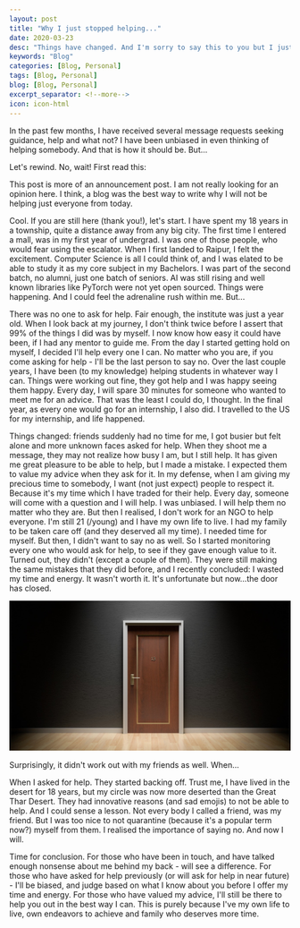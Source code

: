 ```yaml
---
layout: post
title: "Why I just stopped helping..."
date: 2020-03-23
desc: "Things have changed. And I'm sorry to say this to you but I just stopped helping..."
keywords: "Blog"
categories: [Blog, Personal]
tags: [Blog, Personal]
blog: [Blog, Personal]
excerpt_separator: <!--more-->
icon: icon-html
---
```


In the past few months, I have received several message requests seeking guidance, help and what not? I have been unbiased in even thinking of helping somebody. And that is how it should be. But...

<!--more-->

Let's rewind. No, wait! First read this:

This post is more of an announcement post. I am not really looking for an opinion here. I think, a blog was the best way to write why I will not be helping just everyone from today.

Cool. If you are still here (thank you!), let's start. I have spent my 18 years in a township, quite a distance away from any big city. The first time I entered a mall, was in my first year of undergrad. I was one of those people, who would fear using the escalator. When I first landed to Raipur, I felt the excitement. Computer Science is all I could think of, and I was elated to be able to study it as my core subject in my Bachelors. I was part of the second batch, no alumni, just one batch of seniors. AI was still rising and well known libraries like PyTorch were not yet open sourced. Things were happening. And I could feel the adrenaline rush within me. But...

There was no one to ask for help. Fair enough, the institute was just a year old. When I look back at my journey, I don't think twice before I assert that 99% of the things I did was by myself. I now know how easy it could have been, if I had any mentor to guide me. From the day I started getting hold on myself, I decided I'll help every one I can. No matter who you are, if you come asking for help - I'll be the last person to say no. Over the last couple years, I have been (to my knowledge) helping students in whatever way I can. Things were working out fine, they got help and I was happy seeing them happy. Every day, I will spare 30 minutes for someone who wanted to meet me for an advice. That was the least I could do, I thought. In the final year, as every one would go for an internship, I also did. I travelled to the US for my internship, and life happened.

Things changed: friends suddenly had no time for me, I got busier but felt alone and more unknown faces asked for help. When they shoot me a message, they may not realize how busy I am, but I still help. It has given me great pleasure to be able to help, but I made a mistake. I expected them to value my advice when they ask for it. In my defense, when I am giving my precious time to somebody, I want (not just expect) people to respect it. Because it's my time which I have traded for their help. Every day, someone will come with a question and I will help. I was unbiased. I will help them no matter who they are. But then I realised, I don't work for an NGO to help everyone. I'm still 21 (/young) and I have my own life to live. I had my family to be taken care off (and they deserved all my time). I needed time for myself. But then, I didn't want to say no as well. So I started monitoring every one who would ask for help, to see if they gave enough value to it. Turned out, they didn't (except a couple of them). They were still making the same mistakes that they did before, and I recently concluded: I wasted my time and energy. It wasn't worth it. It's unfortunate but now...the door has closed.

<img src="assets/door-closed.jpg"/>

Surprisingly, it didn't work out with my friends as well. When...

When I asked for help. They started backing off. Trust me, I have lived in the desert for 18 years, but my circle was now more deserted than the Great Thar Desert. They had innovative reasons (and sad emojis) to not be able to help. And I could sense a lesson. Not every body I called a friend, was my friend. But I was too nice to not quarantine (because it's a popular term now?) myself from them. I realised the importance of saying no. And now I will.

Time for conclusion. For those who have been in touch, and have talked enough nonsense about me behind my back - will see a difference. For those who have asked for help previously (or will ask for help in near future) - I'll be biased, and judge based on what I know about you before I offer my time and energy. For those who have valued my advice, I'll still be there to help you out in the best way I can. This is purely because I've my own life to live, own endeavors to achieve and family who deserves more time.
